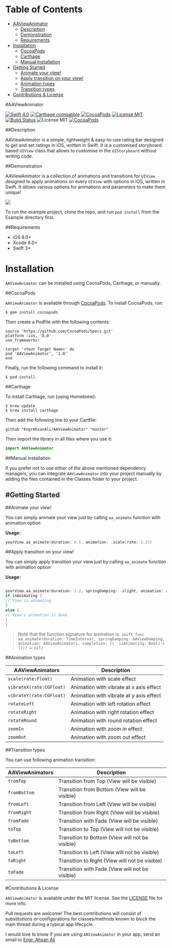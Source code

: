 # Table of Contents

- [AAViewAnimator](#section-id-4)
  - [Description](#section-id-10)
  - [Demonstration](#section-id-16)
  - [Requirements](#section-id-26)
- [Installation](#section-id-32)
  - [CocoaPods](#section-id-37)
  - [Carthage](#section-id-63)
  - [Manual Installation](#section-id-82)
- [Getting Started](#section-id-87)
  - [Animate your view!](#section-id-90)
  - [Apply transition on your view!](#section-id-104)
  - [Animation types](#section-id-132)
  - [Transition types](#section-id-150)
- [Contributions & License](#section-id-156)


<div id='section-id-4'/>

#AAViewAnimator

[![Swift 4.0](https://img.shields.io/badge/Swift-4.0-orange.svg?style=flat)](https://developer.apple.com/swift/) [![Carthage compatible](https://img.shields.io/badge/Carthage-compatible-4BC51D.svg?style=flat)](https://github.com/Carthage/Carthage) [![CocoaPods](https://img.shields.io/cocoapods/v/AAViewAnimator.svg)](http://cocoadocs.org/docsets/AAViewAnimator) [![License MIT](https://img.shields.io/badge/License-MIT-blue.svg?style=flat)](https://github.com/Carthage/Carthage) [![Build Status](https://travis-ci.org/EngrAhsanAli/AAViewAnimator.svg?branch=master)](https://travis-ci.org/EngrAhsanAli/AAViewAnimator) 
![License MIT](https://img.shields.io/github/license/mashape/apistatus.svg) [![CocoaPods](https://img.shields.io/cocoapods/p/AAViewAnimator.svg)]()


<div id='section-id-10'/>

##Description


AAViewAnimator is a simple, lightweight & easy-to-use rating bar designed to get and set ratings in iOS, written in Swift. It is a customised storyboard based `UIView` class that allows to customise in the `UIStoryboard` without writing code.


<div id='section-id-16'/>

##Demonstration

AAViewAnimator is a collection of animations and transitions for `UIView` designed to apply animations on every `UIView` with options in iOS, written in Swift. It allows various options for animations and parameters to make them unique!

![](https://github.com/EngrAhsanAli/AAViewAnimator/blob/master/Screenshots/demo.gif)


To run the example project, clone the repo, and run `pod install` from the Example directory first.


<div id='section-id-26'/>

##Requirements

- iOS 8.0+
- Xcode 8.0+
- Swift 3+

<div id='section-id-32'/>

# Installation

`AAViewAnimator` can be installed using CocoaPods, Carthage, or manually.


<div id='section-id-37'/>

##CocoaPods

`AAViewAnimator` is available through [CocoaPods](http://cocoapods.org). To install CocoaPods, run:

`$ gem install cocoapods`

Then create a Podfile with the following contents:

```
source 'https://github.com/CocoaPods/Specs.git'
platform :ios, '8.0'
use_frameworks!

target '<Your Target Name>' do
pod 'AAViewAnimator', '1.0'
end

```

Finally, run the following command to install it:
```
$ pod install
```



<div id='section-id-63'/>

##Carthage

To install Carthage, run (using Homebrew):
```
$ brew update
$ brew install carthage
```
Then add the following line to your Cartfile:

```
github "EngrAhsanAli/AAViewAnimator" "master"
```

Then import the library in all files where you use it:
```swift
import AAViewAnimator
```


<div id='section-id-82'/>

##Manual Installation

If you prefer not to use either of the above mentioned dependency managers, you can integrate `AAViewAnimator` into your project manually by adding the files contained in the Classes folder to your project.


<div id='section-id-87'/>

#Getting Started
----------

<div id='section-id-90'/>

##Animate your view!

You can simply animate your view just by calling `aa_animate` function with animation option

**Usage:**
```swift
yourView.aa_animate(duration: 0.5, animation: .scale(rate: 1.2))

```




<div id='section-id-104'/>

##Apply transition on your view!

You can simply apply transition your view just by calling `aa_animate` function with animation option

**Usage:**
```swift

yourView.aa_animate(duration: 1.2, springDamping: .slight, animation: animator) { inAnimating, animView in
if inAnimating {
// View is animating
}
else {
// View's animation is done
}
}

```


> Note that the function signature for animation is:
```swift func aa_animate(duration: TimeInterval, springDamping: AAViewDamping, animation: AAViewAnimators, completion: ((_ isAnimating: Bool)->())? = nil)```

<div id='section-id-132'/>

##Animation types

|  AAViewAnimators	 	 	| Description		    				  |
|---------------------------|-----------------------------------------|
| `scale(rate:Float)`   	| Animation with scale effect   		  |
| `vibrateX(rate:CGFloat)` 	| Animation with vibrate at x axis effect |
| `vibrateY(rate:CGFloat)`  | Animation with vibrate at y axis effect |
| `rotateLeft`      	 	| Animation with left rotation effect	  |
| `rotateRight`   	 		| Animation with right rotation effect 	  |
| `rotateRound`              | Animation with round rotation effect      |
| `zoomIn`              | Animation with zoom in effect      |
| `zoomOut`              | Animation with zoom out effect      |

<div id='section-id-150'/>

##Transition types

You can use following animation transition: 

|  AAViewAnimators  | Description		    				       		|
|-------------------|---------------------------------------------------|
| `fromTop`   	    | Transition from Top (View will be visible)    	|
| `fromBottom` 		| Transition from Bottom (View will be visible)  	|
| `fromLeft`   		| Transition from Left (View will be visible)	   	|
| `fromRight`  		| Transition from Right (View will be visible)	   	|
| `fromFade`  		| Transition with Fade (View will be visible) 		|
| `toTop`     		| Transition to Top (View will not be visible)    	|
| `toBottom` 		| Transition to Bottom (View will not be visible)   |
| `toLeft`    		| Transition to Left (View will not be visible)		|
| `toRight`   		| Transition to Right (View will not be visible)    |
| `toFade`  		| Transition with Fade (View will not be visible)   |

<div id='section-id-156'/>

#Contributions & License

`AAViewAnimator` is available under the MIT license. See the [LICENSE](./LICENSE) file for more info.

Pull requests are welcome! The best contributions will consist of substitutions or configurations for classes/methods known to block the main thread during a typical app lifecycle.

I would love to know if you are using `AAViewAnimator` in your app, send an email to [Engr. Ahsan Ali](mailto:hafiz.m.ahsan.ali@gmail.com)

